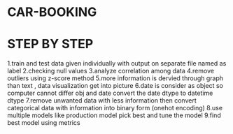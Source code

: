 # CAR-BOOKING
# STEP BY STEP
1.train and test data given individually with output on separate file named as label
2.checking null values
3.analyze correlation among data 
4.remove outliers using z-score method
5.more information is dervied through graph than text , data visualization get into picture
6.date is consider as object so computer cannot differ obj and date convert the date dtype to datetime dtype
7.remove unwanted data with less information then convert categorical data with information into binary form (onehot encoding)
8.use multiple models like production model pick best and tune the model 
9.find best model using metrics
